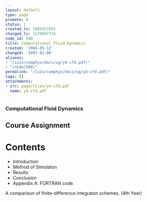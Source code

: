 ```yaml
---
layout: default
type: page
promote: 0
status: 1
created_ts: 1084351991
changed_ts: 1170907724
node_id: 580
title: Computational Fluid Dynamics
created: '2004-05-12'
changed: '2007-02-08'
aliases:
- "/ix2v/comphys/docs/ug/y4-cfd.pdf/"
- "/node/580/"
permalink: "/ix2v/comphys/docs/ug/y4-cfd.pdf/"
tags: []
attachments:
- src: page/files/y4-cfd.pdf
  name: y4-cfd.pdf
---
```

### Computational Fluid Dynamics
## Course Assignment
# Contents
* Introduction
* Method of Simulaton
* Results
* Conclusion
* Appendix A: FORTRAN code.

A comparison of finite-difference integraton schemes. (4th Year)
